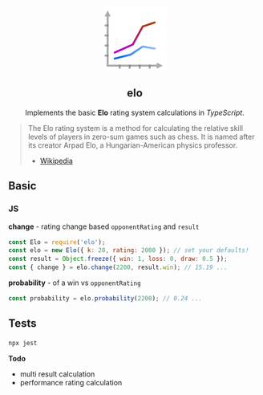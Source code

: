 <p align="center">
    <img
      alt="Elo"
      src="img/chart-icon.png?raw=true"
    />
  <h2 align="center">elo</h1>
</p>
<p align="center">
    Implements the basic <strong>Elo</strong> rating system calculations in <i>TypeScript</i>.
</p>


> The Elo rating system is a method for calculating the relative skill levels of players in zero-sum games such as chess. It is named after its creator Arpad Elo, a Hungarian-American physics professor.
> - [Wikipedia](https://en.wikipedia.org/wiki/Elo_rating_system)


## Basic

### JS 
**change** - rating change based `opponentRating` and `result`
```javascript
const Elo = require('elo');
const elo = new Elo({ k: 20, rating: 2000 }); // set your defaults!
const result = Object.freeze({ win: 1, loss: 0, draw: 0.5 });
const { change } = elo.change(2200, result.win); // 15.19 ...
```

**probability** - of a win vs `opponentRating`
```javascript
const probability = elo.probability(2200); // 0.24 ...
```

## Tests

```bash
npx jest
```

**Todo**
* multi result calculation 
* performance rating calculation
